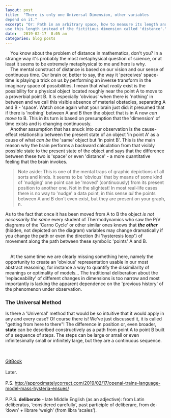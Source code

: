 ```yaml
---
layout: post
title:  "There is only one Universal Dimension, other variables
depend on it."
excerpt: "Or: Path in an arbitrary space, how to measure its length and how to
use this length instead of the fictitious dimension called 'distance'."
date:   2019-02-17  8:05 am
categories: blog posts
---
```


&nbsp;&nbsp;&nbsp;&nbsp;You know about the problem of distance in mathematics, don't you? In a strange way it's probably the most metaphysical question of science, or at least it seems to be extremely metaphysical to me and here is why.<br>
&nbsp;&nbsp;&nbsp;&nbsp;The mental construct of distance is based on our vision and our sense of continuous time. Our brain or, better to say, the way it 'perceives' space-time is playing a trick on us by performing an inverse transform in the imaginary space of possibilities. I mean that what _really_ exist is the possibility for a physical object located roughly near the point A to move to a proverbial point B. It is especially 'obvious' when there is 'nothing' in between and we call this visible absence of material obstacles, separating A and B - 'space'. Watch once again what your brain just did: it presumed that if there is 'nothing' between A and B then the object that is in A now _can_ _move_ to B. This in its turn is based on presumption that the 'dimension' of time exists and is changing continuously.<br>
&nbsp;&nbsp;&nbsp;&nbsp;Another assumption that has snuck into our observation is the cause-effect relationship between the present state of an object 'in point A' as a cause of what _can be_ the 'same' object but 'in point B'. This is _the_ main reason why the brain performs a backward calculation from that
visibly possible state to the present state of the object and says that the difference between these two is 'space' or even 'distance' - a more quantitative feeling that the brain invokes.<br>

> Note aside: This is one of the mental traps of graphic depictions of all sorts and kinds. It seems to be 'obvious' that by means of some kind of 'nudging' one point can be 'moved' (continuously) from its present position to another one. Not in the slightest! In most real-life cases there is no way to 'nudge' a data point, in this sense _all_ the points between A and B don't even exist, but they are present on your graph, n.

As to the fact that once it has been moved from A to B the object _is not necessarily the same_ every student of Thermodynamics who saw the P/V diagrams of the 'Carno Cycle' or other similar ones knows that _**the other**_ (hidden, not depicted on the diagram) variables may change dramatically if you change the path or even the direction (hi 'hysteresis loop') of movement along the path between these symbolic 'points' A and B.<br><br>

&nbsp;&nbsp;&nbsp;&nbsp;At the same time we are clearly missing something here, namely the opportunity to create an 'obvious' representation usable in our most abstract reasoning, for instance a way to quantify the dissimilarity of meanings or optimality of models... The traditional deliberation about the 'replaceability' of different changes in dimensions is too narrow and most importantly is lacking the apparent dependence on the 'previous history' of the phenomenon under observation.<br>

### The Universal Method
Is there a 'Universal' method that would be so intuitive that it would apply in any and every case? Of course there is! We've just discussed it, it is called "getting from here to there"! The difference in position or, even broader, **state** can be described constructively as a path from point A to point B built of a sequence of steps. The steps can be large or small or even infinitesimally small or infinitely large, but they are a continuous sequence.

<br><br>
 [GitBook](https://alxfed.gitbook.io)
<br><br>
Later.<br><br>
P.S. http://approximatelycorrect.com/2019/02/17/openai-trains-language-model-mass-hysteria-ensues/ <br><br>
P.P.S. **deliberate** - late Middle English (as an adjective): from Latin deliberatus, ‘considered carefully’, past participle of deliberare, from de- ‘down’ + librare ‘weigh’ (from libra ‘scales’).
